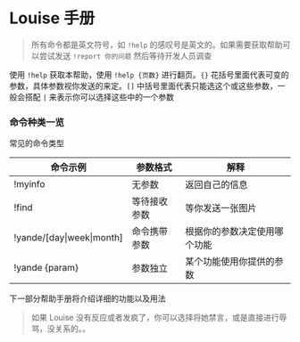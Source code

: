 # Louise 手册

> 所有命令都是英文符号，如 `!help` 的感叹号是英文的。如果需要获取帮助可以尝试发送 `!report 你的问题` 然后等待开发人员调查

使用 `!help` 获取本帮助，使用 `!help {页数}` 进行翻页。`{}` 花括号里面代表可变的参数，具体参数视你发送的来定。`[]` 中括号里面代表只能选这个或这些参数，一般会搭配 `|` 来表示你可以选择这些中的一个参数

### 命令种类一览

常见的命令类型

| 命令示例                  | 参数格式     | 解释                         |
| ------------------------- | ------------ | ---------------------------- |
| !myinfo                   | 无参数       | 返回自己的信息               |
| !find                     | 等待接收参数 | 等你发送一张图片             |
| !yande/[day\|week\|month] | 命令携带参数 | 根据你的参数决定使用哪个功能 |
| !yande {param}            | 参数独立     | 某个功能使用你提供的参数     |

下一部分帮助手册将介绍详细的功能以及用法

> 如果 Louise 没有反应或者发疯了，你可以选择将她禁言，或是直接进行辱骂，没关系的。。